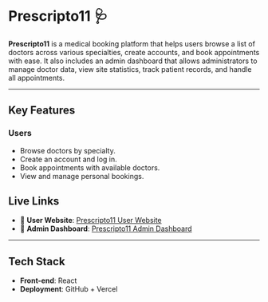 # Prescripto11 🩺

**Prescripto11** is a medical booking platform that helps users browse a list of doctors across various specialties, create accounts, and book appointments with ease. It also includes an admin dashboard that allows administrators to manage doctor data, view site statistics, track patient records, and handle all appointments.

---

## Key Features

### Users
- Browse doctors by specialty.
- Create an account and log in.
- Book appointments with available doctors.
- View and manage personal bookings.


## Live Links

- 🔗 **User Website**: [Prescripto11 User Website](https://prescripto11.vercel.app/)  
- 🔗 **Admin Dashboard**: [Prescripto11 Admin Dashboard](https://prescripto-dashboard-v02-redskaphh-fatmaelfazareys-projects.vercel.app/)


---

## Tech Stack

- **Front-end**: React
- **Deployment**: GitHub + Vercel

